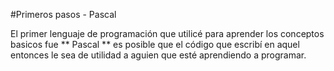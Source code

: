 #Primeros pasos - Pascal

 El primer lenguaje de programación que utilicé para aprender los conceptos basicos fue ** Pascal ** 
es posible que el código que escribí en aquel entonces le sea de utilidad a aguien que esté aprendiendo
a programar.
